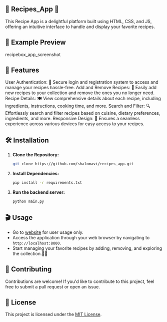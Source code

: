 
## 🍳 Recipes_App 🥘
This Recipe App is a delightful platform built using HTML, CSS, and JS, offering an intuitive interface to handle and display your favorite recipes.

## 🌟 Example Preview
recipebox_app_screenshot

## 🚀 Features
User Authentication: 🔐 Secure login and registration system to access and manage your recipes hassle-free.
Add and Remove Recipes: 📝 Easily add new recipes to your collection and remove the ones you no longer need.
Recipe Details: 🍽️ View comprehensive details about each recipe, including ingredients, instructions, cooking time, and more.
Search and Filter: 🔍 Effortlessly search and filter recipes based on cuisine, dietary preferences, ingredients, and more.
Responsive Design: 📱 Ensures a seamless experience across various devices for easy access to your recipes.

## 🛠️ Installation

1. **Clone the Repository:**
   ```sh
   git clone https://github.com/shalomavi/recipes_app.git
   ```

2. **Install Dependencies:**
   ```sh
   pip install -r requirements.txt
   ```

3. **Run the backend server:**
   ```sh
   python main.py
   ```

## 🎬 Usage

- Go to [website](https://shalomavi.github.io/recipes_app/) for user usage only.
- Access the application through your web browser by navigating to `http://localhost:8000`.
- Start managing your favorite recipes by adding, removing, and exploring the collection.🍿🎉

## 🤝 Contributing

Contributions are welcome! If you'd like to contribute to this project, feel free to submit a pull request or open an issue.

## 📄 License

This project is licensed under the [MIT License](https://www.mit.edu/~amini/LICENSE.md).
